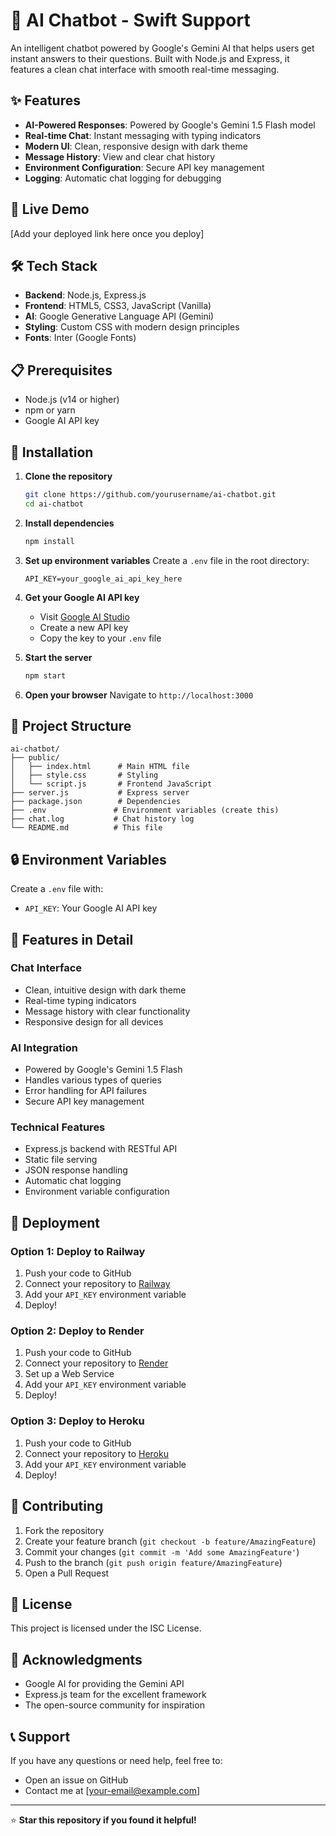 # 🤖 AI Chatbot - Swift Support

An intelligent chatbot powered by Google's Gemini AI that helps users get instant answers to their questions. Built with Node.js and Express, it features a clean chat interface with smooth real-time messaging.

## ✨ Features

- **AI-Powered Responses**: Powered by Google's Gemini 1.5 Flash model
- **Real-time Chat**: Instant messaging with typing indicators
- **Modern UI**: Clean, responsive design with dark theme
- **Message History**: View and clear chat history
- **Environment Configuration**: Secure API key management
- **Logging**: Automatic chat logging for debugging

## 🚀 Live Demo

[Add your deployed link here once you deploy]

## 🛠️ Tech Stack

- **Backend**: Node.js, Express.js
- **Frontend**: HTML5, CSS3, JavaScript (Vanilla)
- **AI**: Google Generative Language API (Gemini)
- **Styling**: Custom CSS with modern design principles
- **Fonts**: Inter (Google Fonts)

## 📋 Prerequisites

- Node.js (v14 or higher)
- npm or yarn
- Google AI API key

## 🔧 Installation

1. **Clone the repository**
   ```bash
   git clone https://github.com/yourusername/ai-chatbot.git
   cd ai-chatbot
   ```

2. **Install dependencies**
   ```bash
   npm install
   ```

3. **Set up environment variables**
   Create a `.env` file in the root directory:
   ```env
   API_KEY=your_google_ai_api_key_here
   ```

4. **Get your Google AI API key**
   - Visit [Google AI Studio](https://makersuite.google.com/app/apikey)
   - Create a new API key
   - Copy the key to your `.env` file

5. **Start the server**
   ```bash
   npm start
   ```

6. **Open your browser**
   Navigate to `http://localhost:3000`

## 📁 Project Structure

```
ai-chatbot/
├── public/
│   ├── index.html      # Main HTML file
│   ├── style.css       # Styling
│   └── script.js       # Frontend JavaScript
├── server.js           # Express server
├── package.json        # Dependencies
├── .env               # Environment variables (create this)
├── chat.log           # Chat history log
└── README.md          # This file
```

## 🔒 Environment Variables

Create a `.env` file with:
- `API_KEY`: Your Google AI API key

## 🎨 Features in Detail

### Chat Interface
- Clean, intuitive design with dark theme
- Real-time typing indicators
- Message history with clear functionality
- Responsive design for all devices

### AI Integration
- Powered by Google's Gemini 1.5 Flash
- Handles various types of queries
- Error handling for API failures
- Secure API key management

### Technical Features
- Express.js backend with RESTful API
- Static file serving
- JSON response handling
- Automatic chat logging
- Environment variable configuration

## 🚀 Deployment

### Option 1: Deploy to Railway
1. Push your code to GitHub
2. Connect your repository to [Railway](https://railway.app)
3. Add your `API_KEY` environment variable
4. Deploy!

### Option 2: Deploy to Render
1. Push your code to GitHub
2. Connect your repository to [Render](https://render.com)
3. Set up a Web Service
4. Add your `API_KEY` environment variable
5. Deploy!

### Option 3: Deploy to Heroku
1. Push your code to GitHub
2. Connect your repository to [Heroku](https://heroku.com)
3. Add your `API_KEY` environment variable
4. Deploy!

## 🤝 Contributing

1. Fork the repository
2. Create your feature branch (`git checkout -b feature/AmazingFeature`)
3. Commit your changes (`git commit -m 'Add some AmazingFeature'`)
4. Push to the branch (`git push origin feature/AmazingFeature`)
5. Open a Pull Request

## 📝 License

This project is licensed under the ISC License.

## 🙏 Acknowledgments

- Google AI for providing the Gemini API
- Express.js team for the excellent framework
- The open-source community for inspiration

## 📞 Support

If you have any questions or need help, feel free to:
- Open an issue on GitHub
- Contact me at [your-email@example.com]

---

⭐ **Star this repository if you found it helpful!**
